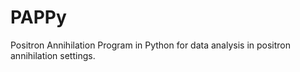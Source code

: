 # PAPPy
 Positron Annihilation Program in Python for data analysis in positron annihilation settings. 
